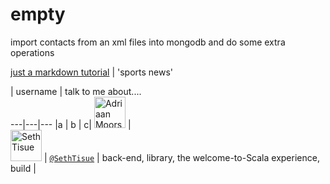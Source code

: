 # empty
import contacts from an xml files into mongodb and do some extra operations

[just a markdown tutorial](http://espn.go.com/)  | 'sports news' 

|  username    | talk to me about....  
    ---|---|---
    |a                                                |
b         |  c|
          <img src="https://avatars.githubusercontent.com/adriaanm"     height="50px" title="Adriaan Moors"/>           |                          
<img src="https://avatars.githubusercontent.com/SethTisue"    height="50px" title="Seth Tisue"/>           | [`@SethTisue`](https://github.com/SethTisue)         | back-end, library, the welcome-to-Scala experience, build |
